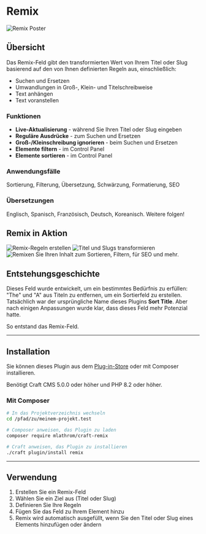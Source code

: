 # Remix

![Remix Poster](https://mlathrom-storage-00.sfo3.cdn.digitaloceanspaces.com/github/mlathrom/craft-remix/remix-00-poster.jpg?v1)

## Übersicht

Das Remix-Feld gibt den transformierten Wert von Ihrem Titel oder Slug basierend auf den von Ihnen definierten Regeln aus, einschließlich:

 - Suchen und Ersetzen
 - Umwandlungen in Groß-, Klein- und Titelschreibweise
 - Text anhängen
 - Text voranstellen

### Funktionen
 - **Live-Aktualisierung** - während Sie Ihren Titel oder Slug eingeben
 - **Reguläre Ausdrücke** - zum Suchen und Ersetzen
 - **Groß-/Kleinschreibung ignorieren** - beim Suchen und Ersetzen
 - **Elemente filtern** - im Control Panel
 - **Elemente sortieren** - im Control Panel

### Anwendungsfälle
Sortierung, Filterung, Übersetzung, Schwärzung, Formatierung, SEO

### Übersetzungen
Englisch, Spanisch, Französisch, Deutsch, Koreanisch. Weitere folgen!

## Remix in Aktion
![Remix-Regeln erstellen](https://mlathrom-storage-00.sfo3.cdn.digitaloceanspaces.com/github/mlathrom/craft-remix/remix-01-create-rules.jpg?v1)
![Titel und Slugs transformieren](https://mlathrom-storage-00.sfo3.cdn.digitaloceanspaces.com/github/mlathrom/craft-remix/remix-02-transform.jpg?v1)
![Remixen Sie Ihren Inhalt zum Sortieren, Filtern, für SEO und mehr.](https://mlathrom-storage-00.sfo3.cdn.digitaloceanspaces.com/github/mlathrom/craft-remix/remix-03-remix-content.jpg?v2)

## Entstehungsgeschichte
Dieses Feld wurde entwickelt, um ein bestimmtes Bedürfnis zu erfüllen: "The" und "A" aus Titeln zu entfernen, um ein Sortierfeld zu erstellen. Tatsächlich war der ursprüngliche Name dieses Plugins **Sort Title**. Aber nach einigen Anpassungen wurde klar, dass dieses Feld mehr Potenzial hatte.

So entstand das Remix-Feld.

---

## Installation

Sie können dieses Plugin aus dem [Plug-in-Store](https://plugins.craftcms.com/remix) oder mit Composer installieren.

Benötigt Craft CMS 5.0.0 oder höher und PHP 8.2 oder höher.

### Mit Composer

```bash
# In das Projektverzeichnis wechseln
cd /pfad/zu/meinem-projekt.test

# Composer anweisen, das Plugin zu laden
composer require mlathrom/craft-remix

# Craft anweisen, das Plugin zu installieren
./craft plugin/install remix
```

---

## Verwendung
1. Erstellen Sie ein Remix-Feld
2. Wählen Sie ein Ziel aus (Titel oder Slug)
3. Definieren Sie Ihre Regeln
4. Fügen Sie das Feld zu Ihrem Element hinzu
5. Remix wird automatisch ausgefüllt, wenn Sie den Titel oder Slug eines Elements hinzufügen oder ändern